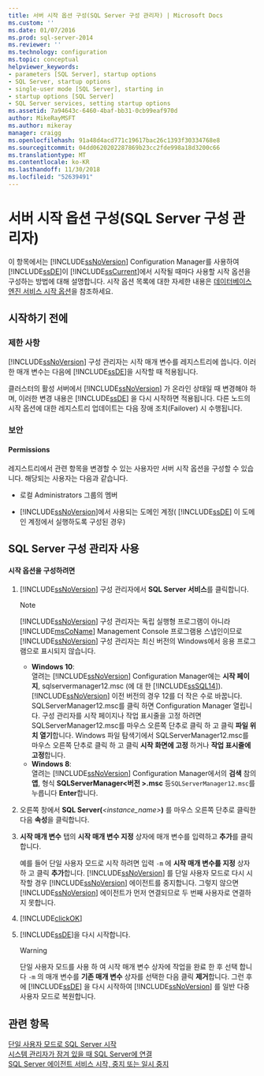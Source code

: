 ```yaml
---
title: 서버 시작 옵션 구성(SQL Server 구성 관리자) | Microsoft Docs
ms.custom: ''
ms.date: 01/07/2016
ms.prod: sql-server-2014
ms.reviewer: ''
ms.technology: configuration
ms.topic: conceptual
helpviewer_keywords:
- parameters [SQL Server], startup options
- SQL Server, startup options
- single-user mode [SQL Server], starting in
- startup options [SQL Server]
- SQL Server services, setting startup options
ms.assetid: 7a94643c-6460-4baf-bb31-0cb99eaf970d
author: MikeRayMSFT
ms.author: mikeray
manager: craigg
ms.openlocfilehash: 91a48d4acd771c19617bac26c1393f30334768e8
ms.sourcegitcommit: 04dd0620202287869b23cc2fde998a18d3200c66
ms.translationtype: MT
ms.contentlocale: ko-KR
ms.lasthandoff: 11/30/2018
ms.locfileid: "52639491"
---
```

# <a name="configure-server-startup-options-sql-server-configuration-manager"></a>서버 시작 옵션 구성(SQL Server 구성 관리자)
  이 항목에서는 [!INCLUDE[ssNoVersion](../../includes/ssnoversion-md.md)] Configuration Manager를 사용하여 [!INCLUDE[ssDE](../../includes/ssde-md.md)]이 [!INCLUDE[ssCurrent](../../includes/sscurrent-md.md)]에서 시작될 때마다 사용할 시작 옵션을 구성하는 방법에 대해 설명합니다. 시작 옵션 목록에 대한 자세한 내용은 [데이터베이스 엔진 서비스 시작 옵션](database-engine-service-startup-options.md)을 참조하세요.  
  
##  <a name="BeforeYouBegin"></a> 시작하기 전에  
  
### <a name="limitations-and-restrictions"></a>제한 사항  
 [!INCLUDE[ssNoVersion](../../includes/ssnoversion-md.md)] 구성 관리자는 시작 매개 변수를 레지스트리에 씁니다. 이러한 매개 변수는 다음에 [!INCLUDE[ssDE](../../includes/ssde-md.md)]을 시작할 때 적용됩니다.  
  
 클러스터의 활성 서버에서 [!INCLUDE[ssNoVersion](../../includes/ssnoversion-md.md)] 가 온라인 상태일 때 변경해야 하며, 이러한 변경 내용은 [!INCLUDE[ssDE](../../includes/ssde-md.md)] 을 다시 시작하면 적용됩니다. 다른 노드의 시작 옵션에 대한 레지스트리 업데이트는 다음 장애 조치(Failover) 시 수행됩니다.  
  
###  <a name="Security"></a> 보안  
  
####  <a name="Permissions"></a> Permissions  
 레지스트리에서 관련 항목을 변경할 수 있는 사용자만 서버 시작 옵션을 구성할 수 있습니다. 해당되는 사용자는 다음과 같습니다.  
  
-   로컬 Administrators 그룹의 멤버  
  
-   [!INCLUDE[ssNoVersion](../../includes/ssnoversion-md.md)]에서 사용되는 도메인 계정( [!INCLUDE[ssDE](../../includes/ssde-md.md)] 이 도메인 계정에서 실행하도록 구성된 경우)  
  
##  <a name="SSMSProcedure"></a> SQL Server 구성 관리자 사용  
  
#### <a name="to-configure-startup-options"></a>시작 옵션을 구성하려면  
  
1.  [!INCLUDE[ssNoVersion](../../includes/ssnoversion-md.md)] 구성 관리자에서 **SQL Server 서비스**를 클릭합니다.  
  
    > [!NOTE]  
    >  [!INCLUDE[ssNoVersion](../../includes/ssnoversion-md.md)] 구성 관리자는 독립 실행형 프로그램이 아니라 [!INCLUDE[msCoName](../../includes/msconame-md.md)] Management Console 프로그램용 스냅인이므로 [!INCLUDE[ssNoVersion](../../includes/ssnoversion-md.md)] 구성 관리자는 최신 버전의 Windows에서 응용 프로그램으로 표시되지 않습니다.  
    >   
    >  -   **Windows 10**:  
    >          열려는 [!INCLUDE[ssNoVersion](../../includes/ssnoversion-md.md)] Configuration Manager에는 **시작 페이지**, sqlservermanager12.msc (에 대 한 [!INCLUDE[ssSQL14](../../includes/sssql14-md.md)]). [!INCLUDE[ssNoVersion](../../includes/ssnoversion-md.md)] 이전 버전의 경우 12를 더 작은 수로 바꿉니다. SQLServerManager12.msc를 클릭 하면 Configuration Manager 열립니다. 구성 관리자를 시작 페이지나 작업 표시줄을 고정 하려면 SQLServerManager12.msc를 마우스 오른쪽 단추로 클릭 하 고 클릭 **파일 위치 열기**합니다. Windows 파일 탐색기에서 SQLServerManager12.msc를 마우스 오른쪽 단추로 클릭 하 고 클릭 **시작 화면에 고정** 하거나 **작업 표시줄에 고정**합니다.  
    > -   **Windows 8**:  
    >          열려는 [!INCLUDE[ssNoVersion](../../includes/ssnoversion-md.md)] Configuration Manager에서의 **검색** 참의 **앱**, 형식 **SQLServerManager\<버전 >.msc** 등`SQLServerManager12.msc`를 누릅니다 **Enter**합니다.  
  
2.  오른쪽 창에서 **SQL Server(***<instance_name>***)** 를 마우스 오른쪽 단추로 클릭한 다음 **속성**을 클릭합니다.  
  
3.  **시작 매개 변수** 탭의 **시작 매개 변수 지정** 상자에 매개 변수를 입력하고 **추가**를 클릭합니다.  
  
     예를 들어 단일 사용자 모드로 시작 하려면 입력 `-m` 에 **시작 매개 변수를 지정** 상자 하 고 클릭 **추가**합니다. [!INCLUDE[ssNoVersion](../../includes/ssnoversion-md.md)] 를 단일 사용자 모드로 다시 시작할 경우 [!INCLUDE[ssNoVersion](../../includes/ssnoversion-md.md)] 에이전트를 중지합니다. 그렇지 않으면 [!INCLUDE[ssNoVersion](../../includes/ssnoversion-md.md)] 에이전트가 먼저 연결되므로 두 번째 사용자로 연결하지 못합니다.  
  
4.  [!INCLUDE[clickOK](../../includes/clickok-md.md)]  
  
5.  [!INCLUDE[ssDE](../../includes/ssde-md.md)]을 다시 시작합니다.  
  
    > [!WARNING]  
    >  단일 사용자 모드를 사용 하 여 시작 매개 변수 상자에 작업을 완료 한 후 선택 합니다 `-m` 의 매개 변수를 **기존 매개 변수** 상자를 선택한 다음 클릭 **제거**합니다. 그런 후에 [!INCLUDE[ssDE](../../includes/ssde-md.md)] 을 다시 시작하여 [!INCLUDE[ssNoVersion](../../includes/ssnoversion-md.md)] 를 일반 다중 사용자 모드로 복원합니다.  
  
## <a name="see-also"></a>관련 항목  
 [단일 사용자 모드로 SQL Server 시작](start-sql-server-in-single-user-mode.md)   
 [시스템 관리자가 잠겨 있을 때 SQL Server에 연결](connect-to-sql-server-when-system-administrators-are-locked-out.md)   
 [SQL Server 에이전트 서비스 시작, 중지 또는 일시 중지](../../ssms/agent/start-stop-or-pause-the-sql-server-agent-service.md)  
  
  
